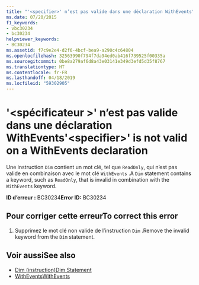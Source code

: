 ```yaml
---
title: "'<specifier>' n’est pas valide dans une déclaration WithEvents"
ms.date: 07/20/2015
f1_keywords:
- vbc30234
- bc30234
helpviewer_keywords:
- BC30234
ms.assetid: f7c9e2e4-d2f6-4bcf-bea9-a290c4c64804
ms.openlocfilehash: 32563990f794f7da94ed0ab416f739525f00335a
ms.sourcegitcommit: 0be8a279af6d8a43e03141e349d3efd5d35f8767
ms.translationtype: HT
ms.contentlocale: fr-FR
ms.lasthandoff: 04/18/2019
ms.locfileid: "59302905"
---
```

# <a name="specifier-is-not-valid-on-a-withevents-declaration"></a><span data-ttu-id="0c325-102">'\<spécificateur >' n’est pas valide dans une déclaration WithEvents</span><span class="sxs-lookup"><span data-stu-id="0c325-102">'\<specifier>' is not valid on a WithEvents declaration</span></span>
<span data-ttu-id="0c325-103">Une instruction `Dim` contient un mot clé, tel que `ReadOnly`, qui n’est pas valide en combinaison avec le mot clé `WithEvents` .</span><span class="sxs-lookup"><span data-stu-id="0c325-103">A `Dim` statement contains a keyword, such as `ReadOnly`, that is invalid in combination with the `WithEvents` keyword.</span></span>  
  
 <span data-ttu-id="0c325-104">**ID d’erreur :** BC30234</span><span class="sxs-lookup"><span data-stu-id="0c325-104">**Error ID:** BC30234</span></span>  
  
## <a name="to-correct-this-error"></a><span data-ttu-id="0c325-105">Pour corriger cette erreur</span><span class="sxs-lookup"><span data-stu-id="0c325-105">To correct this error</span></span>  
  
1. <span data-ttu-id="0c325-106">Supprimez le mot clé non valide de l’instruction `Dim` .</span><span class="sxs-lookup"><span data-stu-id="0c325-106">Remove the invalid keyword from the `Dim` statement.</span></span>  
  
## <a name="see-also"></a><span data-ttu-id="0c325-107">Voir aussi</span><span class="sxs-lookup"><span data-stu-id="0c325-107">See also</span></span>

- [<span data-ttu-id="0c325-108">Dim (instruction)</span><span class="sxs-lookup"><span data-stu-id="0c325-108">Dim Statement</span></span>](../../visual-basic/language-reference/statements/dim-statement.md)
- [<span data-ttu-id="0c325-109">WithEvents</span><span class="sxs-lookup"><span data-stu-id="0c325-109">WithEvents</span></span>](../../visual-basic/language-reference/modifiers/withevents.md)
